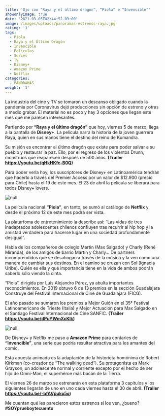 ```yaml
---
title: 'Ojo con “Raya y el último dragón”, “Piola” e “Invencible”'
showonlyimage: true
date: '2021-03-05T02:44:52-03:00'
image: /images/uploads/panoramas-estrenos-raya.jpg
rating: '1'
tags:
  - Piola
  - Raya y el Último Dragón
  - Invencible
  - Películas
  - Series
  - TV
  - Disney+
  - Amazon Prime
  - Netflix
categories:
  - PANORAMAS
weight: '1'
---
```

La industria del cine y TV se tomaron un descanso obligado cuando la pandemia por Coronavirus dejó producciones sin opción de estreno y otras a medio grabar. El material no es poco y hay 3 opciones que llegan este mes que me parecen interesantes.

<!--more-->

Partiendo por **“Raya y el último dragón”** que hoy, viernes 5 de marzo, llega a la pantalla de **Disney+**. La película narra la historia de la joven guerrera Raya, quien en sus manos tiene el destino del reino de Kumandra. 

Su misión es encontrar al último dragón que existe para poder salvar a su pueblo y restaurar la paz. Ello, por el regreso de los violentos Drunn, monstruos que reaparecen después de 500 años. **(Trailer https://youtu.be/qHkHKfc-B0Q)**

Para poder verla hoy, los suscriptores de Disney+ en Latinoamérica tendrán que hacerlo a través del Premier Access por un valor de $12.900 (precio para Chile) hasta el 19 de este mes. El 23 de abril la película se liberará para todos Disney+ lovers.

![null](/images/uploads/panoramas-estrenos-piola.jpg)

La película nacional **“Piola”**, en tanto, se sumó al catálogo de **Netflix** y desde el próximo 12 de este mes podrá ser vista. 

La platarfoma de entretenimiento la describe así: “Las vidas de tres inadaptados adolescentes chilenos confluyen tras recurrir al hip hop y la amistad verdadera para hacerse lugar en una sociedad profundamente desigual”.

Habla de los compañeros de colegio Martín (Max Salgado) y Charly (René Miranda), de los amigos de barrio Martín y Charly… De partners incomprendidos que se desahogan a través de la música y la ven como una manera de cambiar sus destinos. En el camino se cruzan con Sol (Ignacia Uribe). Quién es ella y qué importancia tiene en la vida de ambos podrán saberlo sólo viendo la cinta.

“Piola”, dirigida por Luis Alejandro Pérez, ya abulta importantes reconocimientos. En 2019 obtuvo 6 de 13 premios en la sección Guadalajara Construye del Festival Internacional de Cine de Guadalajara (FICG). 

El año pasado se sumaron los premios a Mejor Guión en el 35° Festival Latinoamericano de Trieste (Italia) y Mejor Actuación para Max Salgado en el Santiago Festival Internacional de Cine SANFIC. **(Trailer https://youtu.be/dPuYWmXcKlk)** 

![null](/images/uploads/panoramas-estrenos-invincible.jpg)

De Disney+ y Netflix me paso a **Amazon Prime** para contarles de **“Invencible”**, una serie que podría resultar atractiva para los amantes del comic.

Esta apuesta animada es la adaptación de la historieta homónima de Robert Kirkman (co-creador de “The walking dead”). Su protagonista es Mark Grayson, un adolescente normal y corriente excepto por el hecho de ser hijo de Omni-Man, el superhéroe más bacán de la Tierra.

El viernes 26 de marzo se estrenarán en esta plataforma 3 capítulos y los siguientes llegarán de uno en uno cada viernes hasta el 30 de abril. **(Trailer https://youtu.be/-bfAVpuko5o)**

Me cuentan qué les parecieron estos estrenos si los ven, ¿bueno? **\#SOYprueboytecuento**

